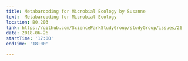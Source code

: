 ```yaml
---
title: Metabarcoding for Microbial Ecology by Susanne
text:  Metabarcoding for Microbial Ecology
location: B0.203
link: https://github.com/ScienceParkStudyGroup/studyGroup/issues/26
date: 2018-06-26
startTime: '17:00'
endTime: '18:00'

---
```


